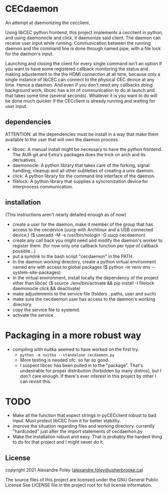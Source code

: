 # CECdaemon
An attempt at daemonizing the cecclient.

Using libCEC python frontend, this project implements a cecclient in python, and using daemonocle and click, it daemonize said client.
The daemon can receive user input while running. Communication between the running daemon and the command line is done through named pipe, with a file lock for the daemon's input.

Launching and closing the client for every single command isn't an option if you want to have some registered callback monitoring the status and making adjustement to the the HDMI connection at all time, because only a single instance of libCEC can connect to the physical CEC device at any time.
Hence a daemon. 
And even if you don't need any callbacks doing background work, libcec has a lot of communication to do at launch and that takes some time (several seconds). Whatever it is you want to do will be done much quicker if the CECclient is already running and waiting for user input.

## dependencies	
ATTENTION: all the dependencies must be install in a way that make them available to the user that will own the daemon process.

-  libcec: A manual install might be necessary to have the python frontend. The AUR-git and Extra's packages does the trick on arch and its derivatives.
-  daemonocle: A python library that takes care of the forking, signal handling, cleanup and all other subtleties of creating a unix daemon.
-  click: A python library for the command line interface of the daemon.
-  filelock: A python library that supplies a syncronization device for interprocess communication.

## installation
(This instructions aren't nearly detailed enough as of now)
-  create a user for the daemon, make it member of the group that has access to the cecdevice (uucp with Archlinux and a USB connected device.) ($ useradd -M -s /usr/bin/nologin -G uucp cecdaemon)
-  create any call back you might need and modify the daemon's worker to register them. (for now only one callback function per type of callback possible...)
-  put a symlink to the bash script "cecdaemon" in the PATH.
-  In the daemon working directory, create a python virtual environment named env with access to global packages ($ python -m venv env --system-site-packages)
-  In the virtual environment, install locally the dependency of the project other than libcec ($ source ./env/bin/activate && pip install -I filelock daemonocle click && deactivate)
-  make adjustements to the service file (folders , paths, user and such)
-  make sure the cecdaemon user has access to the daemon's working directory.
-  copy the service file to systemd.
-  activate the service.

# Packaging in a more robust way
- compiling with nuitka seemed to have worked on the first try.
    - `python -m nuitka --standalone cecdaemon.py`
    - More testing is needed ofc. so far so good.
    - I suspect libcec has been pulled in to the "package". That's undesirable for proper distribution (forbidden by many distros), but I don't care enough. If there's ever interest in this project by other I can revisit this.
# TODO
- Make all the function that expect strings in pyCECclient robust to bad input. Must protect libCEC from it for better stability.
- improve the situation regarding files and working directory. currently "hardcoded" just after the import statements of cecdaemon.py
- Make the installation robust and easy. That is probably the hardest thing to do for that project and I might never do it.

## License
copyright 2021 Alexandre Foley (alexandre.foley@usherbrooke.ca)

The source files of this project are licensed under the GNU General Public License 
See LICENSE file in the project root for full license information.
